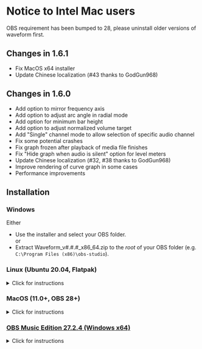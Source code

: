 # Notice to Intel Mac users
OBS requirement has been bumped to 28, please uninstall older versions of waveform first.

## Changes in 1.6.1
- Fix MacOS x64 installer
- Update Chinese localization (#43 thanks to GodGun968)

## Changes in 1.6.0
- Add option to mirror frequency axis
- Add option to adjust arc angle in radial mode
- Add option for minimum bar height
- Add option to adjust normalized volume target
- Add "Single" channel mode to allow selection of specific audio channel
- Fix some potential crashes
- Fix graph frozen after playback of media file finishes
- Fix "Hide graph when audio is silent" option for level meters
- Update Chinese localization (#32, #38 thanks to GodGun968)
- Improve rendering of curve graph in some cases
- Performance improvements

## Installation
### Windows
Either  
- Use the installer and select your OBS folder.  
or  
- Extract Waveform\_v#.#.#\_x86\_64.zip to the *root* of your OBS folder (e.g. `C:\Program Files (x86)\obs-studio`).

### Linux (Ubuntu 20.04, Flatpak)
<details>
<summary>Click for instructions</summary>

#### Prebuilt Binaries
- Download Waveform\_v#.#.#\_Ubuntu\_x86\_64.deb and install it using your distro's package manager (Debian/Ubuntu only).  

#### Flatpak
- `flatpak install flathub com.obsproject.Studio.Plugin.waveform`  

#### Source Build
- Step-by-step instructions in the [readme](https://github.com/phandasm/waveform/blob/master/README.md#linux-ubuntu-20043-lts).  

Note: Should work for most distros, but do not mix with the .deb package above.
</details>

### MacOS (11.0+, OBS 28+)
<details>
<summary>Click for instructions</summary>

#### Intel Macs
- **Uninstall waveform versions prior to 1.6.0**
- Download Waveform\_v#.#.#\_MacOS\_x86\_64.pkg and run it.  

#### ARM64/Apple Silicon Macs
- Download Waveform\_v#.#.#\_MacOS\_arm64.pkg and run it.  
Note: Use the ARM version only if you have a native ARM build of OBS.
</details>

### [OBS Music Edition 27.2.4 (Windows x64)](https://github.com/pkviet/obs-studio/releases/tag/v27.2.4)
<details>
<summary>Click for instructions</summary>

- Extract for\_OBS\_ME\_only.zip to the *root* of your OBS ME folder (e.g. `C:\Program Files\obs-studio-ME`).
</details>
